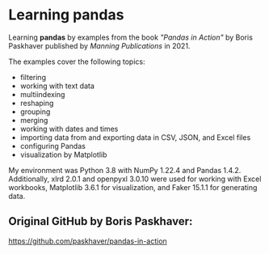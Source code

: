 # Learning pandas

Learning **pandas** by examples from the book *"Pandas in Action"* by Boris Paskhaver published by *Manning Publications* in 2021.

The examples cover the following topics:
- filtering
- working with text data
- multiindexing
- reshaping
- grouping
- merging
- working with dates and times
- importing data from and exporting data in CSV, JSON, and Excel files
- configuring Pandas
- visualization by Matplotlib

My environment was Python 3.8 with NumPy 1.22.4 and Pandas 1.4.2. Additionally, xlrd 2.0.1 and openpyxl 3.0.10 were used for working with Excel workbooks, Matplotlib 3.6.1 for visualization, and Faker 15.1.1 for generating data. 

## Original GitHub by Boris Paskhaver:
https://github.com/paskhaver/pandas-in-action
